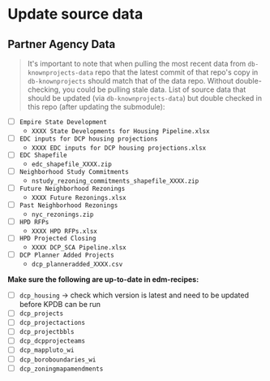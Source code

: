# Update source data

## Partner Agency Data

> It's important to note that when pulling the most recent data from `db-knownprojects-data` repo that the latest commit of that repo's copy in `db-knownprojects` should match that of the data repo. Without double-checking, you could be pulling stale data. List of source data that should be updated (via `db-knownprojects-data`) but double checked in this repo (after updating the submodule):

- [ ] `Empire State Development`
  - `XXXX State Developments for Housing Pipeline.xlsx`
- [ ] `EDC inputs for DCP housing projections`
  - `XXXX EDC inputs for DCP housing projections.xlsx`
- [ ] `EDC Shapefile`
  - `edc_shapefile_XXXX.zip`
- [ ] `Neighborhood Study Commitments`
  - `nstudy_rezoning_commitments_shapefile_XXXX.zip`
- [ ] `Future Neighborhood Rezonings`
  - `XXXX Future Rezonings.xlsx`
- [ ] `Past Neighborhood Rezonings`
  - `nyc_rezonings.zip`
- [ ] `HPD RFPs`
  - `XXXX HPD RFPs.xlsx`
- [ ] `HPD Projected Closing`
  - `XXXX DCP_SCA Pipeline.xlsx`
- [ ] `DCP Planner Added Projects`
  - `dcp_planneradded_XXXX.csv`

**Make sure the following are up-to-date in edm-recipes:**

- [ ]  `dcp_housing` -> check which version is latest and need to be updated before KPDB can be run
- [ ]  `dcp_projects`
- [ ]  `dcp_projectactions`
- [ ]  `dcp_projectbbls`
- [ ]  `dcp_dcpprojecteams`
- [ ]  `dcp_mappluto_wi`
- [ ]  `dcp_boroboundaries_wi`
- [ ]  `dcp_zoningmapamendments`